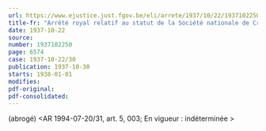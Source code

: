 ```yaml
---
url: https://www.ejustice.just.fgov.be/eli/arrete/1937/10/22/1937102250/justel
title-fr: "Arrêté royal relatif au statut de la Société nationale de Crédit à l'Industrie."
date: 1937-10-22
source:
number: 1937102250
page: 6574
case: 1937-10-22/30
publication: 1937-10-30
starts: 1938-01-01
modifies:
pdf-original:
pdf-consolidated:
---
```


(abrogé) <AR 1994-07-20/31, art. 5, 003;  En vigueur :   indéterminée >
